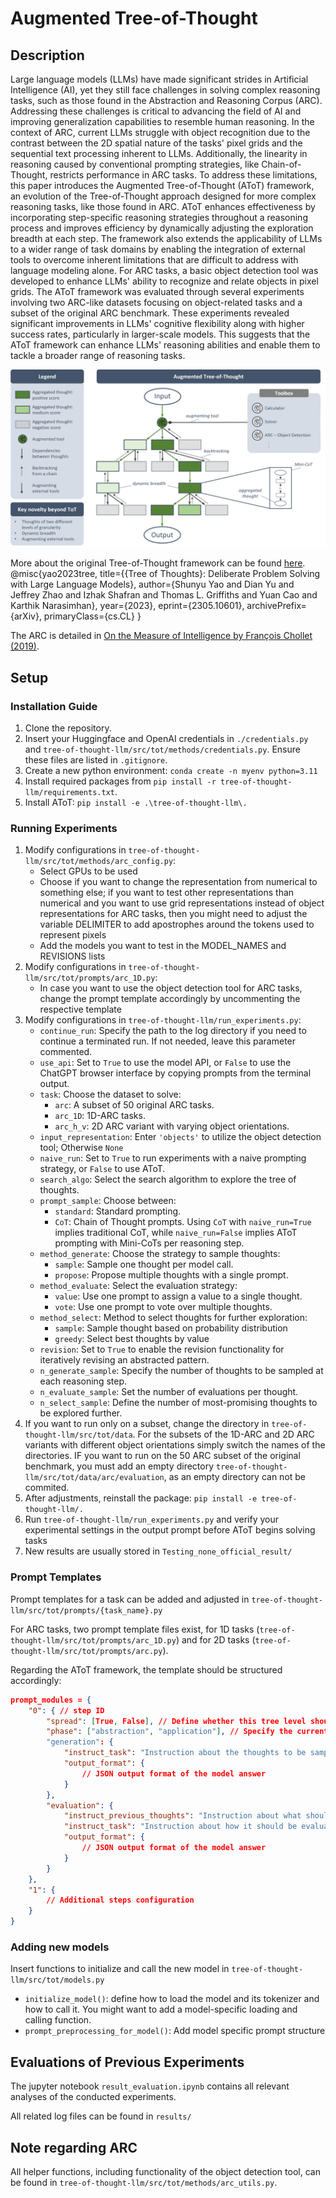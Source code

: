 # Augmented Tree-of-Thought

## Description
Large language models (LLMs) have made significant strides in Artificial Intelligence (AI), yet they still face challenges in solving complex reasoning tasks, such as those found in the Abstraction and Reasoning Corpus (ARC). Addressing these challenges is critical to advancing the field of AI and improving generalization capabilities to resemble human reasoning. In the context of ARC, current LLMs struggle with object recognition due to the contrast between the 2D spatial nature of the tasks' pixel grids and the sequential text processing inherent to LLMs. Additionally, the linearity in reasoning caused by conventional prompting strategies, like Chain-of-Thought, restricts performance in ARC tasks. To address these limitations, this paper introduces the Augmented Tree-of-Thought (AToT) framework, an evolution of the Tree-of-Thought approach designed for more complex reasoning tasks, like those found in ARC. AToT enhances effectiveness by incorporating step-specific reasoning strategies throughout a reasoning process and improves efficiency by dynamically adjusting the exploration breadth at each step. The framework also extends the applicability of LLMs to a wider range of task domains by enabling the integration of external tools to overcome inherent limitations that are difficult to address with language modeling alone. For ARC tasks, a basic object detection tool was developed to enhance LLMs' ability to recognize and relate objects in pixel grids. The AToT framework was evaluated through several experiments involving two ARC-like datasets focusing on object-related tasks and a subset of the original ARC benchmark. These experiments revealed significant improvements in LLMs' cognitive flexibility along with higher success rates, particularly in larger-scale models. This suggests that the AToT framework can enhance LLMs' reasoning abilities and enable them to tackle a broader range of reasoning tasks.

![Augmented Tree-of-Thought Framework](images/AToT_prompting.png)

More about the original Tree-of-Thought framework can be found [here](https://github.com/princeton-nlp/tree-of-thought-llm).
@misc{yao2023tree,
      title={{Tree of Thoughts}: Deliberate Problem Solving with Large Language Models}, 
      author={Shunyu Yao and Dian Yu and Jeffrey Zhao and Izhak Shafran and Thomas L. Griffiths and Yuan Cao and Karthik Narasimhan},
      year={2023},
      eprint={2305.10601},
      archivePrefix={arXiv},
      primaryClass={cs.CL}
}

The ARC is detailed in [On the Measure of Intelligence by François Chollet (2019)](http://arxiv.org/abs/1911.01547).

## Setup

### Installation Guide
1. Clone the repository.
2. Insert your Huggingface and OpenAI credentials in `./credentials.py` and `tree-of-thought-llm/src/tot/methods/credentials.py`. Ensure these files are listed in `.gitignore`.
3. Create a new python environment: `conda create -n myenv python=3.11`
4. Install required packages from `pip install -r tree-of-thought-llm/requirements.txt`.
5. Install AToT: `pip install -e .\tree-of-thought-llm\.`

### Running Experiments
1. Modify configurations in `tree-of-thought-llm/src/tot/methods/arc_config.py`:
    - Select GPUs to be used
    - Choose if you want to change the representation from numerical to something else; if you want to test other representations than numerical and you want to use grid representations instead of object representations for ARC tasks, then you might need to adjust the variable DELIMITER to add apostrophes around the tokens used to represent pixels 
    - Add the models you want to test in the MODEL_NAMES and REVISIONS lists
2. Modify configurations in `tree-of-thought-llm/src/tot/prompts/arc_1D.py`:
    - In case you want to use the object detection tool for ARC tasks, change the prompt template accordingly by uncommenting the respective template
3. Modify configurations in `tree-of-thought-llm/run_experiments.py`:
    - `continue_run`: Specify the path to the log directory if you need to continue a terminated run. If not needed, leave this parameter commented.
    - `use_api`: Set to `True` to use the model API, or `False` to use the ChatGPT browser interface by copying prompts from the terminal output.
    - `task`: Choose the dataset to solve:
        - `arc`: A subset of 50 original ARC tasks.
        - `arc_1D`: 1D-ARC tasks.
        - `arc_h_v`: 2D ARC variant with varying object orientations.
    - `input_representation`: Enter `'objects'` to utilize the object detection tool; Otherwise `None`
    - `naive_run`: Set to `True` to run experiments with a naive prompting strategy, or `False` to use AToT.
    - `search_algo`: Select the search algorithm to explore the tree of thoughts.
    - `prompt_sample`: Choose between:
        - `standard`: Standard prompting.
        - `CoT`: Chain of Thought prompts. Using `CoT` with `naive_run=True` implies traditional CoT, while `naive_run=False` implies AToT prompting with Mini-CoTs per reasoning step.
    - `method_generate`: Choose the strategy to sample thoughts:
        - `sample`: Sample one thought per model call.
        - `propose`: Propose multiple thoughts with a single prompt.
    - `method_evaluate`: Select the evaluation strategy:
        - `value`: Use one prompt to assign a value to a single thought.
        - `vote`: Use one prompt to vote over multiple thoughts.
    - `method_select`: Method to select thoughts for further exploration:
        - `sample`: Sample thought based on probability distribution
        - `greedy`: Select best thoughts by value 
    - `revision`: Set to `True` to enable the revision functionality for iteratively revising an abstracted pattern.
    - `n_generate_sample`: Specify the number of thoughts to be sampled at each reasoning step.
    - `n_evaluate_sample`: Set the number of evaluations per thought.
    - `n_select_sample`: Define the number of most-promising thoughts to be explored further.
4. If you want to run only on a subset, change the directory in `tree-of-thought-llm/src/tot/data`. For the subsets of the 1D-ARC and 2D ARC variants with different object orientations simply switch the names of the directories. IF you want to run on the 50 ARC subset of the original benchmark, you must add an empty directory `tree-of-thought-llm/src/tot/data/arc/evaluation`, as an empty directory can not be commited.
5. After adjustments, reinstall the package: `pip install -e tree-of-thought-llm/.`
6. Run `tree-of-thought-llm/run_experiments.py` and verify your experimental settings in the output prompt before AToT begins solving tasks
7. New results are usually stored in `Testing_none_official_result/`

### Prompt Templates
Prompt templates for a task can be added and adjusted in `tree-of-thought-llm/src/tot/prompts/{task_name}.py`

For ARC tasks, two prompt template files exist, for 1D tasks (`tree-of-thought-llm/src/tot/prompts/arc_1D.py`) and for 2D tasks (`tree-of-thought-llm/src/tot/prompts/arc.py`). 

Regarding the AToT framework, the template should be structured accordingly:
```json
prompt_modules = {
    "0": { // step ID
        "spread": [True, False], // Define whether this tree level should be broadly explored or not
        "phase": ["abstraction", "application"], // Specify the current phase: abstraction or application of transformation
        "generation": {
            "instruct_task": "Instruction about the thoughts to be sampled",
            "output_format": {
                // JSON output format of the model answer
            }
        },
        "evaluation": {
            "instruct_previous_thoughts": "Instruction about what should be evaluated", 
            "instruct_task": "Instruction about how it should be evaluated", // 
            "output_format": {
                // JSON output format of the model answer
            }
        }
    },
    "1": {
        // Additional steps configuration
    }
}
```

### Adding new models
Insert functions to initialize and call the new model in `tree-of-thought-llm/src/tot/models.py`
- `initialize_model()`: define how to load the model and its tokenizer and how to call it. You might want to add a model-specific loading and calling function.
- `prompt_preprocessing_for_model()`: Add model specific prompt structure

## Evaluations of Previous Experiments
The jupyter notebook `result_evaluation.ipynb` contains all relevant analyses of the conducted experiments.

All related log files can be found in `results/`


## Note regarding ARC
All helper functions, including functionality of the object detection tool, can be found in `tree-of-thought-llm/src/tot/methods/arc_utils.py`.